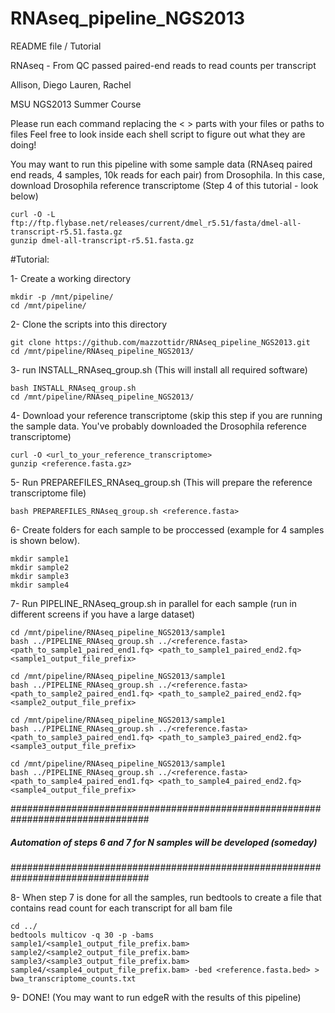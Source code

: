 RNAseq_pipeline_NGS2013
=======================

README file / Tutorial

RNAseq - From QC passed paired-end reads to read counts per transcript

Allison, Diego Lauren, Rachel

MSU NGS2013 Summer Course

Please run each command replacing the <   > parts with your files or paths to files
Feel free to look inside each shell script to figure out what they are doing!

You may want to run this pipeline with some sample data (RNAseq paired end reads, 4 samples, 10k reads for each pair) from Drosophila.
In this case, download Drosophila reference transcriptome (Step 4 of this tutorial - look below)
	
	curl -O -L ftp://ftp.flybase.net/releases/current/dmel_r5.51/fasta/dmel-all-transcript-r5.51.fasta.gz
	gunzip dmel-all-transcript-r5.51.fasta.gz
	
#Tutorial:

1- Create a working directory

	mkdir -p /mnt/pipeline/
	cd /mnt/pipeline/

2- Clone the scripts into this directory

	git clone https://github.com/mazzottidr/RNAseq_pipeline_NGS2013.git
	cd /mnt/pipeline/RNAseq_pipeline_NGS2013/

3- run INSTALL_RNAseq_group.sh (This will install all required software)

	bash INSTALL_RNAseq_group.sh
	cd /mnt/pipeline/RNAseq_pipeline_NGS2013/

4- Download your reference transcriptome (skip this step if you are running the sample data.
You've probably downloaded the Drosophila reference transcriptome)

	curl -O <url_to_your_reference_transcriptome>
	gunzip <reference.fasta.gz>

5- Run PREPAREFILES_RNAseq_group.sh (This will prepare the reference transcriptome file)

	bash PREPAREFILES_RNAseq_group.sh <reference.fasta>
	
6- Create folders for each sample to be proccessed (example for 4 samples is shown below).

	mkdir sample1
	mkdir sample2
	mkdir sample3
	mkdir sample4

7- Run PIPELINE_RNAseq_group.sh in parallel for each sample (run in different screens if you have a large dataset)

	cd /mnt/pipeline/RNAseq_pipeline_NGS2013/sample1
	bash ../PIPELINE_RNAseq_group.sh ../<reference.fasta> <path_to_sample1_paired_end1.fq> <path_to_sample1_paired_end2.fq> <sample1_output_file_prefix>

	cd /mnt/pipeline/RNAseq_pipeline_NGS2013/sample1
	bash ../PIPELINE_RNAseq_group.sh ../<reference.fasta> <path_to_sample2_paired_end1.fq> <path_to_sample2_paired_end2.fq> <sample2_output_file_prefix>

	cd /mnt/pipeline/RNAseq_pipeline_NGS2013/sample1
	bash ../PIPELINE_RNAseq_group.sh ../<reference.fasta> <path_to_sample3_paired_end1.fq> <path_to_sample3_paired_end2.fq> <sample3_output_file_prefix>

	cd /mnt/pipeline/RNAseq_pipeline_NGS2013/sample1
	bash ../PIPELINE_RNAseq_group.sh ../<reference.fasta> <path_to_sample4_paired_end1.fq> <path_to_sample4_paired_end2.fq> <sample4_output_file_prefix>


#################################################################################
##### Automation of steps 6 and 7 for N samples will be developed (someday) #####
#################################################################################

8- When step 7 is done for all the samples, run bedtools to create a file that contains read count for each transcript for all bam file

	cd ../
	bedtools multicov -q 30 -p -bams sample1/<sample1_output_file_prefix.bam> sample2/<sample2_output_file_prefix.bam> sample3/<sample3_output_file_prefix.bam> sample4/<sample4_output_file_prefix.bam> -bed <reference.fasta.bed> > bwa_transcriptome_counts.txt

9- DONE! (You may want to run edgeR with the results of this pipeline)
